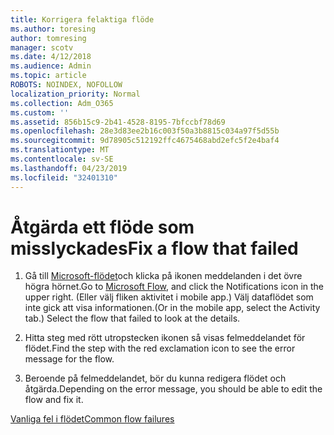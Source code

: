 ```yaml
---
title: Korrigera felaktiga flöde
ms.author: toresing
author: tomresing
manager: scotv
ms.date: 4/12/2018
ms.audience: Admin
ms.topic: article
ROBOTS: NOINDEX, NOFOLLOW
localization_priority: Normal
ms.collection: Adm_O365
ms.custom: ''
ms.assetid: 856b15c9-2b41-4528-8195-7bfccbf78d69
ms.openlocfilehash: 28e3d83ee2b16c003f50a3b8815c034a97f5d55b
ms.sourcegitcommit: 9d78905c512192ffc4675468abd2efc5f2e4baf4
ms.translationtype: MT
ms.contentlocale: sv-SE
ms.lasthandoff: 04/23/2019
ms.locfileid: "32401310"
---
```

# <a name="fix-a-flow-that-failed"></a><span data-ttu-id="57287-102">Åtgärda ett flöde som misslyckades</span><span class="sxs-lookup"><span data-stu-id="57287-102">Fix a flow that failed</span></span>

1. <span data-ttu-id="57287-103">Gå till [Microsoft-flödet](https://flow.microsoft.com/)och klicka på ikonen meddelanden i det övre högra hörnet.</span><span class="sxs-lookup"><span data-stu-id="57287-103">Go to [Microsoft Flow](https://flow.microsoft.com/), and click the Notifications icon in the upper right.</span></span> <span data-ttu-id="57287-104">(Eller välj fliken aktivitet i mobile app.) Välj dataflödet som inte gick att visa informationen.</span><span class="sxs-lookup"><span data-stu-id="57287-104">(Or in the mobile app, select the Activity tab.) Select the flow that failed to look at the details.</span></span>
    
2. <span data-ttu-id="57287-105">Hitta steg med rött utropstecken ikonen så visas felmeddelandet för flödet.</span><span class="sxs-lookup"><span data-stu-id="57287-105">Find the step with the red exclamation icon to see the error message for the flow.</span></span>
    
3. <span data-ttu-id="57287-106">Beroende på felmeddelandet, bör du kunna redigera flödet och åtgärda.</span><span class="sxs-lookup"><span data-stu-id="57287-106">Depending on the error message, you should be able to edit the flow and fix it.</span></span> 
    
[<span data-ttu-id="57287-107">Vanliga fel i flödet</span><span class="sxs-lookup"><span data-stu-id="57287-107">Common flow failures</span></span>](https://go.microsoft.com/fwlink/?linkid=872110)
  

